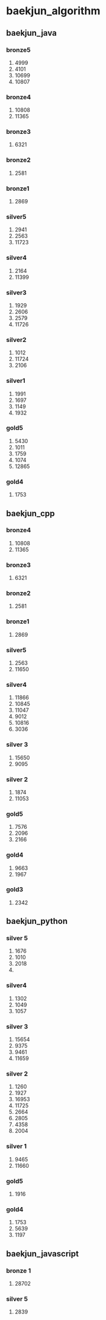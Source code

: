 # baekjun_algorithm
## baekjun_java
### bronze5
1. 4999
2. 4101
3. 10699
4. 10807
### bronze4
1. 10808
2. 11365
### bronze3
1. 6321
### bronze2
1. 2581
### bronze1
1. 2869
### silver5
1. 2941
2. 2563
3. 11723
### silver4
1. 2164
2. 11399
### silver3
1. 1929
2. 2606
3. 2579
4. 11726
### silver2
1. 1012
2. 11724
3. 2106
### silver1
1. 1991
2. 1697
3. 1149
4. 1932
### gold5
1. 5430
2. 1011
3. 1759
4. 1074
5. 12865
### gold4
1. 1753

## baekjun_cpp
### bronze4
1. 10808
2. 11365
### bronze3
1. 6321 
### bronze2
1. 2581
### bronze1
1. 2869
### silver5
1. 2563
2. 11650
### silver4
1. 11866
2. 10845
3. 11047
4. 9012
5. 10816
6. 3036
### silver 3
1. 15650
2. 9095
### silver 2
1. 1874
2. 11053

### gold5
1. 7576
2. 2096
3. 2166

### gold4
1. 9663
2. 1967

### gold3
1. 2342


## baekjun_python
### silver 5
1. 1676
2. 1010
3. 2018
4. 
### silver4
1. 1302
2. 1049
3. 1057
### silver 3
1. 15654
2. 9375
3. 9461
4. 11659
### silver 2
1. 1260
2. 1927
3. 16953
4. 11725
5. 2664
6. 2805
7. 4358
8. 2004
### silver 1
1. 9465
2. 11660
### gold5
1. 1916
### gold4
1. 1753
2. 5639
3. 1197




## baekjun_javascript
### bronze 1
1. 28702
### silver 5
1. 2839

